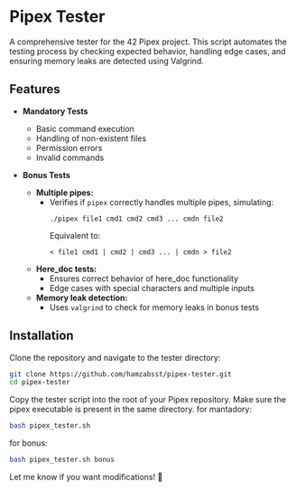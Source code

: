 # Pipex Tester

A comprehensive tester for the 42 Pipex project. This script automates the testing process by checking expected behavior, handling edge cases, and ensuring memory leaks are detected using Valgrind.

## Features

- **Mandatory Tests**  
  - Basic command execution  
  - Handling of non-existent files  
  - Permission errors  
  - Invalid commands  

- **Bonus Tests**  
  - **Multiple pipes:**  
    - Verifies if `pipex` correctly handles multiple pipes, simulating:  
      ```
      ./pipex file1 cmd1 cmd2 cmd3 ... cmdn file2
      ```
      Equivalent to:  
      ```
      < file1 cmd1 | cmd2 | cmd3 ... | cmdn > file2
      ```
  - **Here_doc tests:**  
    - Ensures correct behavior of here_doc functionality  
    - Edge cases with special characters and multiple inputs  
  - **Memory leak detection:**  
    - Uses `valgrind` to check for memory leaks in bonus tests  

## Installation

Clone the repository and navigate to the tester directory:  
```sh
git clone https://github.com/hamzabsst/pipex-tester.git
cd pipex-tester
```
Copy the tester script into the root of your Pipex repository. Make sure the pipex executable is present in the same directory.
for mantadory:
```sh
bash pipex_tester.sh
```
for bonus:
```sh
bash pipex_tester.sh bonus
```

Let me know if you want modifications! 🚀
